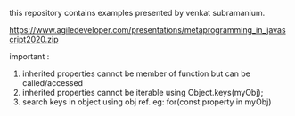 this repository contains examples presented by venkat subramanium.  

https://www.agiledeveloper.com/presentations/metaprogramming_in_javascript2020.zip  

important : 

1.  inherited properties cannot be member of function but can be called/accessed  
2.  inherited properties cannot be iterable using Object.keys(myObj);  
3.  search keys in object using obj ref. eg: for(const property in myObj)  
